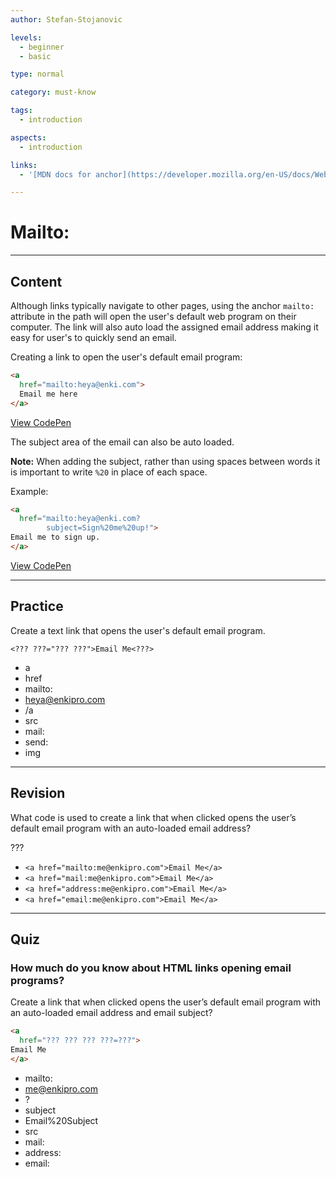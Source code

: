 ```yaml
---
author: Stefan-Stojanovic

levels:
  - beginner
  - basic

type: normal

category: must-know

tags:
  - introduction

aspects:
  - introduction

links:
  - '[MDN docs for anchor](https://developer.mozilla.org/en-US/docs/Web/HTML/Element/a){documentation}'

---
```

# Mailto:
---
## Content

Although links typically navigate to other pages, using the anchor `mailto:` attribute in the path will open the user's default web program on their computer. The link will also auto load the assigned email address making it easy for user's to quickly send an email.

Creating a link to open the user's default email program:
```html
<a
  href="mailto:heya@enki.com">
  Email me here
</a>
```
[View CodePen](https://codepen.io/enkidevs/pen/ejvqXx)


The subject area of the email can also be auto loaded.

**Note:** When adding the subject, rather than using spaces between words it is important to write `%20` in place of each space.

Example:
```html
<a
  href="mailto:heya@enki.com?
        subject=Sign%20me%20up!">
Email me to sign up.
</a>
```

[View CodePen](https://codepen.io/enkidevs/pen/OwpKGj)

---
## Practice

Create a text link that opens the user's default email program.

`<??? ???="??? ???">Email Me<???>`

* a
* href
* mailto:
* heya@enkipro.com
* /a
* src
* mail:
* send:
* img

---
## Revision

What code is used to create a link that when clicked opens the user’s default email program with an auto-loaded email address?

???

* `<a href="mailto:me@enkipro.com">Email Me</a>`
* `<a href="mail:me@enkipro.com">Email Me</a>`
* `<a href="address:me@enkipro.com">Email Me</a>`
* `<a href="email:me@enkipro.com">Email Me</a>`

---
## Quiz

### How much do you know about HTML links opening email programs?

Create a link that when clicked opens the user’s default email program with an auto-loaded email address and email subject?

```html
<a
  href="??? ??? ??? ???=???">
Email Me
</a>
```

* mailto:
* me@enkipro.com
* ?
* subject
* Email%20Subject
* src
* mail:
* address:
* email:
